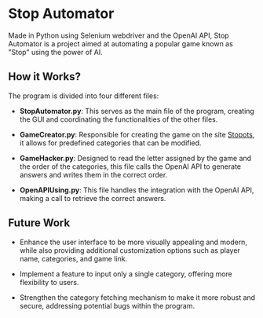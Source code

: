 # Stop Automator

Made in Python using Selenium webdriver and the OpenAI API, Stop Automator is a project aimed at automating a popular game known as "Stop" using the power of AI.

## How it Works?

The program is divided into four different files:

- **StopAutomator.py**: This serves as the main file of the program, creating the GUI and coordinating the functionalities of the other files.
  
- **GameCreator.py**: Responsible for creating the game on the site [Stopots](https://stopots.com.br/), it allows for predefined categories that can be modified.
  
- **GameHacker.py**: Designed to read the letter assigned by the game and the order of the categories, this file calls the OpenAI API to generate answers and writes them in the correct order.
  
- **OpenAPIUsing.py**: This file handles the integration with the OpenAI API, making a call to retrieve the correct answers.

## Future Work

- Enhance the user interface to be more visually appealing and modern, while also providing additional customization options such as player name, categories, and game link.
  
- Implement a feature to input only a single category, offering more flexibility to users.
  
- Strengthen the category fetching mechanism to make it more robust and secure, addressing potential bugs within the program.
